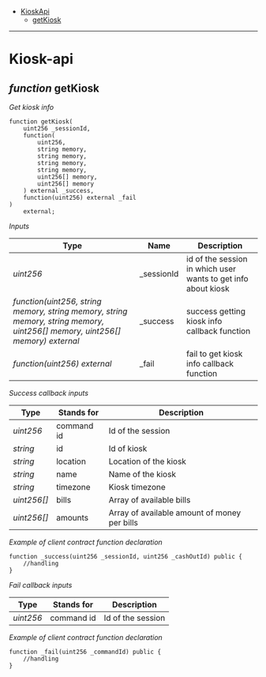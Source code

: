 * [KioskApi](#kiosk-api)
  * [getKiosk](#function-getkiosk)

---
# Kiosk-api

## *function* getKiosk

*Get kiosk info*

```solidity
function getKiosk(
    uint256 _sessionId,
    function(
        uint256,
        string memory,
        string memory,
        string memory,
        string memory,
        uint256[] memory,
        uint256[] memory
    ) external _success,
    function(uint256) external _fail
)
    external;
```

*Inputs*

| Type | Name | Description |
|-|-|-|
| *uint256* | _sessionId | id of the session in which user wants to get info about kiosk |
| *function(uint256, string memory, string memory, string memory, string memory, uint256[] memory, uint256[] memory) external* | _success | success getting kiosk info callback function |
| *function(uint256) external* | _fail | fail to get kiosk info callback function |

*Success callback inputs*

| Type | Stands for | Description |
|-|-|-|
| *uint256* | command id | Id of the session |
| *string* | id | Id of kiosk |
| *string* | location | Location of the kiosk |
| *string* | name | Name of the kiosk |
| *string* | timezone | Kiosk timezone |
| *uint256[]* | bills | Array of available bills |
| *uint256[]* | amounts | Array of available amount of money per bills |

*Example of client contract function declaration*
```solidity
function _success(uint256 _sessionId, uint256 _cashOutId) public {
    //handling
}
```

*Fail callback inputs*

| Type | Stands for | Description |
|-|-|-|
| *uint256* | command id | Id of the session |

*Example of client contract function declaration*
```solidity
function _fail(uint256 _commandId) public {
    //handling
}
```